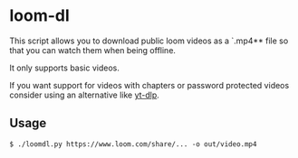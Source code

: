 # loom-dl

This script allows you to download public loom videos as a `.mp4** file so that you can watch them when being offline.

It only supports basic videos.

If you want support for videos with chapters or password protected videos consider using an alternative like [yt-dlp](https://github.com/yt-dlp/yt-dlp).

## Usage

```shell
$ ./loomdl.py https://www.loom.com/share/... -o out/video.mp4
```
